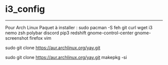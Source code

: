 # i3_config
----------------------------------------------------------
Pour Arch Linux
Paquet à installer : 
sudo pacman -S feh git curl wget i3 nemo zsh polybar discord pip3 redshift gnome-control-center gnome-screenshot firefox vim 

sudo git clone https://aur.archlinux.org/yay.git

sudo git clone https://aur.archlinux.org/yay.git
makepkg -si
